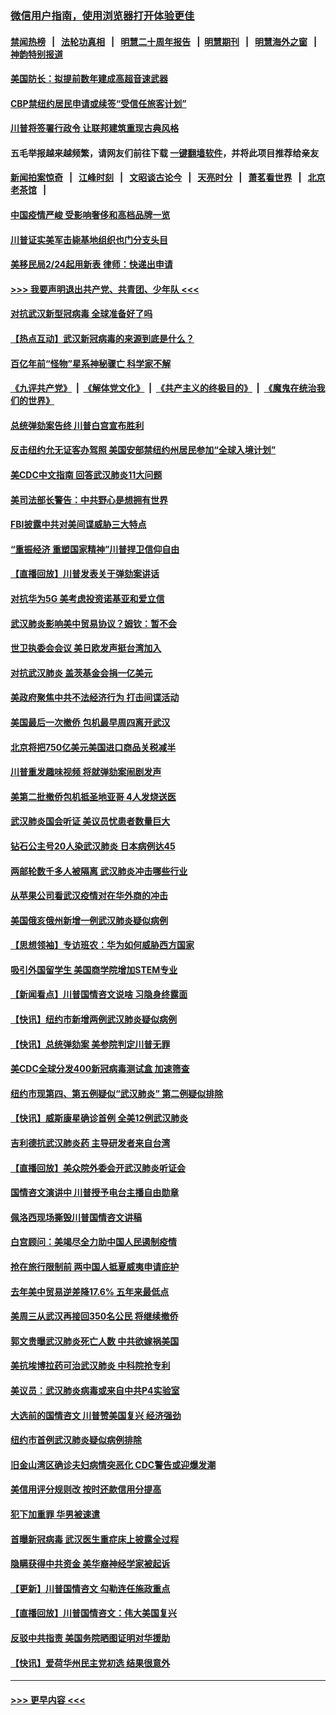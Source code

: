 ### [微信用户指南，使用浏览器打开体验更佳](https://github.com/gfw-breaker/banned-news1/blob/master/indexes/wechat-guide.md?t=0)
#### [禁闻热榜](热点新闻.md?t=0)  &nbsp;&nbsp;|&nbsp;&nbsp; [法轮功真相](https://github.com/gfw-breaker/truth/blob/master/README.md?t=0) &nbsp;&nbsp;|&nbsp;&nbsp; [明慧二十周年报告](https://github.com/gfw-breaker/mh-reports/blob/master/README.md?t=0) &nbsp;&nbsp;|&nbsp;&nbsp;[明慧期刊](https://github.com/gfw-breaker/mh-qikan) &nbsp;&nbsp;|&nbsp;&nbsp; [明慧海外之窗](https://github.com/gfw-breaker/mh-news/blob/master/README.md?t=0) &nbsp;&nbsp;|&nbsp;&nbsp; [神韵特别报道](https://github.com/gfw-breaker/mh-news/blob/master/shenyun.md?t=0)
#### [美国防长：拟提前数年建成高超音速武器](../pages/nsc412/n11850959.md?t=02071833) 
#### [CBP禁纽约居民申请或续签“受信任旅客计划”](../pages/nsc412/n11850857.md?t=02071833) 
#### [川普将签署行政令 让联邦建筑重现古典风格](../pages/nsc412/n11850654.md?t=02071833) 
#### 五毛举报越来越频繁，请网友们前往下载 [一键翻墙软件](https://github.com/gfw-breaker/ssr-accounts)，并将此项目推荐给亲友
#### [新闻拍案惊奇](https://github.com/gfw-breaker/banned-news1/blob/master/pages/link4.md) &nbsp;&nbsp;|&nbsp;&nbsp; [江峰时刻](https://github.com/gfw-breaker/banned-news1/blob/master/pages/link4.md) &nbsp;&nbsp;|&nbsp;&nbsp; [文昭谈古论今](https://github.com/gfw-breaker/banned-news1/blob/master/pages/link4.md) &nbsp;&nbsp;|&nbsp;&nbsp; [天亮时分](https://github.com/gfw-breaker/banned-news1/blob/master/pages/link4.md) &nbsp;&nbsp;|&nbsp;&nbsp; [萧茗看世界](https://github.com/gfw-breaker/banned-news1/blob/master/pages/link4.md) &nbsp;&nbsp;|&nbsp;&nbsp; [北京老茶馆](https://github.com/gfw-breaker/banned-news1/blob/master/pages/link4.md) &nbsp;&nbsp;|&nbsp;&nbsp; 
#### [中国疫情严峻 受影响奢侈和高档品牌一览](../pages/nsc412/n11850319.md?t=02071833) 
#### [川普证实美军击毙基地组织也门分支头目](../pages/nsc412/n11850383.md?t=02071833) 
#### [美移民局2/24起用新表 律师：快递出申请](../pages/nsc412/n11848220.md?t=02071833) 
#### [>>> 我要声明退出共产党、共青团、少年队 <<<](https://github.com/begood0513/goodnews/blob/master/quit/letter.md) 
#### [对抗武汉新型冠病毒 全球准备好了吗](../pages/nsc412/n11850142.md?t=02071833) 
#### [【热点互动】武汉新冠病毒的来源到底是什么？](../pages/nsc412/n11849749.md?t=02071833) 
#### [百亿年前“怪物”星系神秘骤亡 科学家不解](../pages/nsc412/n11849863.md?t=02071833) 
#### [《九评共产党》](https://github.com/begood0513/9ping.md/blob/master/README.md) &nbsp;|&nbsp; [《解体党文化》](../../../../jtdwh.md/blob/master/README.md)  &nbsp;|&nbsp; [《共产主义的终极目的》](../../../../gczydzjmd.md/blob/master/README.md) &nbsp;|&nbsp; [《魔鬼在统治我们的世界》](../../../../mgztzwmdsj.md/blob/master/README.md) 
#### [总统弹劾案告终 川普白宫宣布胜利](../pages/nsc412/n11849985.md?t=02071833) 
#### [反击纽约允无证客办驾照  美国安部禁纽约州居民参加“全球入境计划”](../pages/nsc412/n11849828.md?t=02071833) 
#### [美CDC中文指南 回答武汉肺炎11大问题](../pages/nsc412/n11849703.md?t=02071833) 
#### [美司法部长警告：中共野心是想拥有世界](../pages/nsc412/n11849769.md?t=02071833) 
#### [FBI披露中共对美间谍威胁三大特点](../pages/nsc412/n11849700.md?t=02071833) 
#### [“重振经济 重塑国家精神”川普捍卫信仰自由](../pages/nsc412/n11849641.md?t=02071833) 
#### [【直播回放】川普发表关于弹劾案讲话](../pages/nsc412/n11849472.md?t=02071833) 
#### [对抗华为5G 美考虑投资诺基亚和爱立信](../pages/nsc412/n11849510.md?t=02071833) 
#### [武汉肺炎影响美中贸易协议？姆钦：暂不会](../pages/nsc412/n11849497.md?t=02071833) 
#### [世卫执委会会议 美日欧发声挺台湾加入](../pages/nsc412/n11849433.md?t=02071833) 
#### [对抗武汉肺炎 盖茨基金会捐一亿美元](../pages/nsc412/n11848953.md?t=02071833) 
#### [美政府聚焦中共不法经济行为 打击间谍活动](../pages/nsc412/n11849322.md?t=02071833) 
#### [美国最后一次撤侨 包机最早周四离开武汉](../pages/nsc412/n11849395.md?t=02071833) 
#### [北京将把750亿美元美国进口商品关税减半](../pages/nsc412/n11848896.md?t=02071833) 
#### [川普重发趣味视频 将就弹劾案闹剧发声](../pages/nsc412/n11848715.md?t=02071833) 
#### [美第二批撤侨包机抵圣地亚哥 4人发烧送医](../pages/nsc412/n11847923.md?t=02071833) 
#### [武汉肺炎国会听证 美议员忧患者数量巨大](../pages/nsc412/n11844851.md?t=02071833) 
#### [钻石公主号20人染武汉肺炎 日本病例达45](../pages/nsc412/n11847823.md?t=02071833) 
#### [两邮轮数千多人被隔离 武汉肺炎冲击哪些行业](../pages/nsc412/n11847456.md?t=02071833) 
#### [从苹果公司看武汉疫情对在华外商的冲击](../pages/nsc412/n11847586.md?t=02071833) 
#### [美国俄亥俄州新增一例武汉肺炎疑似病例](../pages/nsc412/n11847714.md?t=02071833) 
#### [【思想领袖】专访班农：华为如何威胁西方国家](../pages/nsc412/n11847306.md?t=02071833) 
#### [吸引外国留学生 美国商学院增加STEM专业](../pages/nsc412/n11847417.md?t=02071833) 
#### [【新闻看点】川普国情咨文说啥 习隐身终露面](../pages/nsc412/n11847016.md?t=02071833) 
#### [【快讯】纽约市新增两例武汉肺炎疑似病例](../pages/nsc412/n11847250.md?t=02071833) 
#### [【快讯】总统弹劾案 美参院判定川普无罪](../pages/nsc412/n11847316.md?t=02071833) 
#### [美CDC全球分发400新冠病毒测试盒 加速筛查](../pages/nsc412/n11847260.md?t=02071833) 
#### [纽约市现第四、第五例疑似“武汉肺炎”   第二例疑似排除](../pages/nsc412/n11847332.md?t=02071833) 
#### [【快讯】威斯康星确诊首例 全美12例武汉肺炎](../pages/nsc412/n11847162.md?t=02071833) 
#### [吉利德抗武汉肺炎药 主导研发者来自台湾](../pages/nsc412/n11847064.md?t=02071833) 
#### [【直播回放】美众院外委会开武汉肺炎听证会](../pages/nsc412/n11846727.md?t=02071833) 
#### [国情咨文演讲中 川普授予电台主播自由勋章](../pages/nsc412/n11846815.md?t=02071833) 
#### [佩洛西现场撕毁川普国情咨文讲稿](../pages/nsc412/n11846724.md?t=02071833) 
#### [白宫顾问：美竭尽全力助中国人民遏制疫情](../pages/nsc412/n11846756.md?t=02071833) 
#### [抢在旅行限制前 两中国人抵夏威夷申请庇护](../pages/nsc412/n11846866.md?t=02071833) 
#### [去年美中贸易逆差降17.6% 五年来最低点](../pages/nsc412/n11846755.md?t=02071833) 
#### [美周三从武汉再接回350名公民 将继续撤侨](../pages/nsc412/n11846705.md?t=02071833) 
#### [郭文贵曝武汉肺炎死亡人数 中共欲嫁祸美国](../pages/nsc412/n11846240.md?t=02071833) 
#### [美抗埃博拉药可治武汉肺炎 中科院抢专利](../pages/nsc412/n11846409.md?t=02071833) 
#### [美议员：武汉肺炎病毒或来自中共P4实验室](../pages/nsc412/n11846043.md?t=02071833) 
#### [大选前的国情咨文 川普赞美国复兴 经济强劲](../pages/nsc412/n11845526.md?t=02071833) 
#### [纽约市首例武汉肺炎疑似病例排除](../pages/nsc412/n11844989.md?t=02071833) 
#### [旧金山湾区确诊夫妇病情突恶化 CDC警告或迎爆发潮](../pages/nsc412/n11845730.md?t=02071833) 
#### [美信用评分规则改  按时还款信用分提高](../pages/nsc412/n11845488.md?t=02071833) 
#### [犯下加重罪 华男被速遣](../pages/nsc412/n11845476.md?t=02071833) 
#### [首曝新冠病毒 武汉医生重症床上披露全过程](../pages/nsc412/n11845150.md?t=02071833) 
#### [隐瞒获得中共资金 美华裔神经学家被起诉](../pages/nsc412/n11844879.md?t=02071833) 
#### [【更新】川普国情咨文 勾勒连任施政重点](../pages/nsc412/n11845223.md?t=02071833) 
#### [【直播回放】川普国情咨文：伟大美国复兴](../pages/nsc412/n11842079.md?t=02071833) 
#### [反驳中共指责 美国务院晒图证明对华援助](../pages/nsc412/n11844859.md?t=02071833) 
#### [【快讯】爱荷华州民主党初选 结果很意外](../pages/nsc412/n11844878.md?t=02071833) 

----
#### [ >>> 更早内容 <<< ](../indexes/nsc412-earlier.md)
